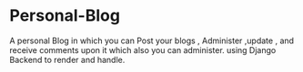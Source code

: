 # Personal-Blog
A personal Blog in which you can Post your blogs , Administer ,update , and receive comments upon it which also you can administer. using Django Backend to render and handle.
